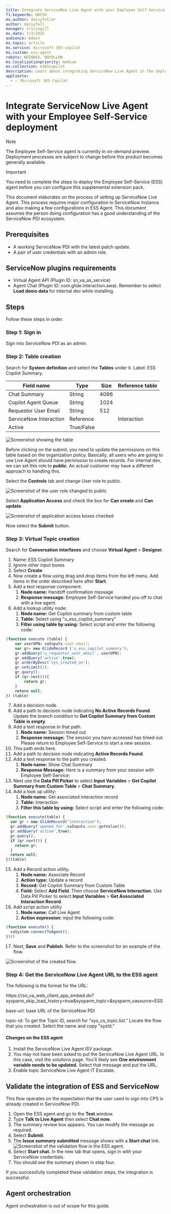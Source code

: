 ```yaml
---
title: Integrate ServiceNow Live Agent with your Employee Self-Service deployment
f1.keywords: NOCSH
ms.author: daisyfeller
author: daisyfell
manager: triciagill
ms.date: 7/3/2025
audience: Admin
ms.topic: article
ms.service: microsoft-365-copilot
ms.custom: ess-agent
robots: NOINDEX, NOFOLLOW
ms.localizationpriority: medium
ms.collection: m365copilot
description: Learn about integrating ServiceNow Live Agent in the deployment process for the Employee Self-Service agent using Microsoft 365 Copilot Connector.
appliesto:
  - ✅ Microsoft 365 Copilot
---
```


# Integrate ServiceNow Live Agent with your Employee Self-Service deployment

>[!NOTE]
>The Employee Self-Service agent is currently in on-demand preview. Deployment processes are subject to change before this product becomes generally available.

>[!IMPORTANT]
>You need to complete the steps to deploy the Employee Self-Service (ESS) agent before you can configure this supplemental extension pack.

This document elaborates on the process of setting up ServiceNow Live Agent. This process requires major configuration in ServiceNow Instance and also making a few configurations in ESS Agent. This document assumes the person doing configuration has a good understanding of the ServiceNow PDI ecosystem.

## Prerequisites

- A working ServiceNow PDI with the latest patch update.
- A pair of user credentials with an admin role.

## ServiceNow plugins requirements

- Virtual Agent API (Plugin ID: sn_va_as_service)
- Agent Chat (Plugin ID: com.glide.interaction.awa). Remember to select **Load demo data** for internal dev while installing.

## Steps

Follow these steps in order.

### Step 1: Sign in

Sign into ServiceNow PDI as an admin.

### Step 2: Table creation

Search for **System definition** and select the **Tables** under it. Label: ESS Copilot Summary.

|Field name |Type |Size |Reference table |
|-----------|-----|-----|----------------|
|Chat Summary |String |4096 |  |
|Copilot Agent Queue |String |1024 |  |
|Requestor User Email |String |512 |  |
|ServiceNow Interaction |Reference |  |Interaction |
|Active |True/False |  |  |

![[Screenshot showing the table](media/snow-live-1.png)](media/snow-live-1.png#lightbox)

Before clicking on the submit, you need to update the permissions on this table based on the organization policy. Basically, all users who are going to use Live Agent should have permission to create records. For internal dev, we can set this role to **public**. An actual customer may have a different approach to handling this.

Select the **Controls** tab and change User role to public.

![Screenshot of the user role changed to public](media/snow-live-2.png)

Select **Application Access** and check the box for **Can create** and **Can update**.

![Screenshot of application access boxes checked](media/snow-live-3.png)

Now select the **Submit** button.

### Step 3: Virtual Topic creation

Search for **Conversation interfaces** and choose **Virtual Agent** > **Designer**.

1. Name: ESS Copilot Summary
1. Ignore other input boxes
1. Select **Create**
1. Now create a flow using drag and drop items from the left menu. Add items in the order described here after **Start**.
1. Add a text response component:
    1. **Node name:** Handoff confirmation message
    1. **Response message:** Employee Self-Service handed you off to chat with a live agent.
1. Add a lookup utility node:
    1. **Node name:** Get Copilot summary from custom table
    1. **Table:** Select using "u_ess_copilot_summary"
    1. **Filter using table by using:** Select script and enter the following code:

```javascript
(function execute (table) {
    var userUPN= vaInputs.user.email;
    var gr= new GlideRecord ('u_ess_copilot_summary');
    gr.addQuery('u_requestor_user_email', userUPN); 
    gr.addQuery('active',true);
    gr.orderByDesc('sys_created_on');
    gr.setLimit(1); 
    gr.query();
    if (gr.next()){  
        return gr;
    }
    return null;
}) (table)
```

7. Add a decision node.
8. Add a path to decision node indicating **No Active Records Found**. Update the branch condition to **Get Copilot Summary from Custom Table** **is empty**.
9. Add a text response in that path.
    1. **Node name:** Session timed out
    1. **Response message:** The session you have accessed has timed out. Please return to Employee Self-Service to start a new session.
10. This path ends here.
11. Add a path to decision node indicating **Active Records Found**.
12. Add a text response to the path you created.
    1. **Node name:** Show Chat Summary
    1. **Response Message:** Here is a summary from your session with Employee Self-Service:
13. Next use the **Data Pill Picker** to select **Input Variables** > **Get Copilot Summary from Custom Table** > **Chat Summary**.
14. Add a look up utility:
    1. **Node name:** Get associated interaction record
    1. **Table:** Interaction
    1. **Filter this table by using:** Select script and enter the following code:

```javascript
(function execute(table) {  
  var gr = new GlideRecord("interaction"); 
  gr.addQuery('opened_for',vaInputs.user.getValue()); 
  gr.addQuery('active',true); 
  gr.query();  
  if (gr.next()) {  
    return gr;  
  }  
  return null;  
})(table) 
```

15. Add a Record action utility.
    1. **Node name:** Associate Record
    1. **Action type:** Update a record
    1. **Record:** Get Copilot Summary from Custom Table
    1. **Field:** Select **Add Field**. Then choose **ServiceNow Interaction.** Use Data Pill Picker to select **Input Variables** > **Get Associated Interaction Record**.
16. Add script action utility
    1. **Node name:** Call Live Agent
    1. **Action expression:** input the following code:

```javascript
(function execute() {  
  vaSystem.connectToAgent();  
})() 
```

17. Next, **Save** and **Publish**. Refer to the screenshot for an example of the flow.

![Screenshot of the created flow.](media/snow-live-4.png)

### Step 4: Get the ServiceNow Live Agent URL to the ESS agent

The following is the format for the URL:

https://<base-url>/sn_va_web_client_app_embed.do?sysparm_skip_load_history=true&sysparm_topic=<topic-id>&sysparm_vasource=ESS

base-url: base URL of the ServiceNow PDI

topic-id: To get the Topic ID, search for "sys_cs_topic.list." Locate the flow that you created. Select the name and copy "sysId."

#### Changes on the ESS agent

1. Install the ServiceNow Live Agent ISV package.
1. You may not have been asked to put the ServiceNow Live Agent URL. In this case, visit the solutions page. You'll likely see **One environment variable needs to be updated.** Select that message and put the URL.
1. Enable topic ServiceNow Live Agent IT Escalate.

## Validate the integration of ESS and ServiceNow

This flow operates on the expectation that the user used to sign into CPS is already created in ServiceNow PDI.

1. Open the ESS agent and go to the **Test** window.
1. Type **Talk to Live Agent** then select **Chat now.**
1. The summary review box appears. You can modify the message as required.
1. Select **Submit**.
1. The **Issue summary submitted** message shows with a **Start chat** link.
![Screenshot of the validation flow in the ESS agent.](media/snow-live-5.png)
1. Select **Start chat.** In the new tab that opens, sign in with your ServiceNow credentials.
1. You should see the summary shown in step four.

If you successfully completed these validation steps, the integration is successful.

## Agent orchestration

Agent orchestration is out of scope for this guide.